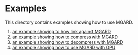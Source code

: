 # Examples

This directory contains examples showing how to use MGARD.

1. [an example showing to how link against MGARD][linking]
2. [an example showing how to compress with MGARD][compression]
3. [an example showing how to decompress with MGARD][decompression]
4. [an example showing how to use MGARD with GPU][gpu-cuda]

[linking]: linking/README.md
[compression]: compression/README.md
[decompression]: decompression/README.md
[gpu-cuda]: gpu-cuda/SimpleExample
